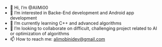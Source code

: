 - 👋 Hi, I’m @AliMi00
- 👀 I’m interested in Backe-End development and Android app development
- 🌱 I’m currently learning C++ and advanced algorithms 
- 💞️ I’m looking to collaborate on difficult, challenging project related to AI or optimization of algorithms
- 📫 How to reach me: alimobinidev@gmail.com

<!---
AliMi00/AliMi00 is a ✨ special ✨ repository because its `README.md` (this file) appears on your GitHub profile.
You can click the Preview link to take a look at your changes.
--->
